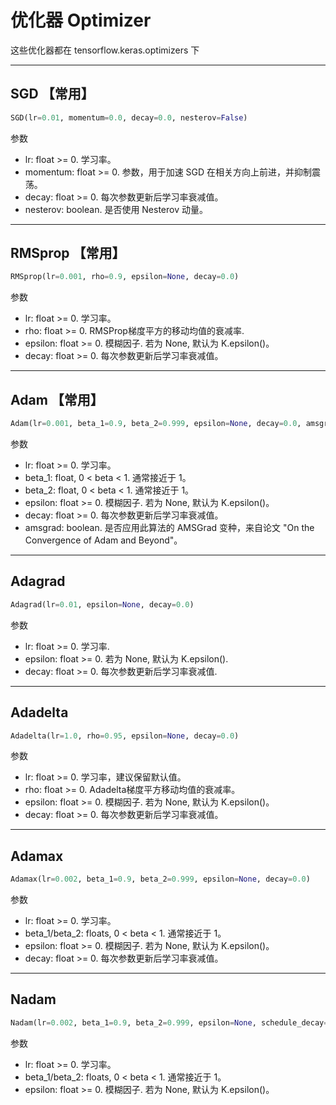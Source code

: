 # 优化器 Optimizer

这些优化器都在 tensorflow.keras.optimizers 下

---------------

## SGD 【常用】
```python
SGD(lr=0.01, momentum=0.0, decay=0.0, nesterov=False)
```
参数  
* lr: float >= 0. 学习率。
* momentum: float >= 0. 参数，用于加速 SGD 在相关方向上前进，并抑制震荡。
* decay: float >= 0. 每次参数更新后学习率衰减值。
* nesterov: boolean. 是否使用 Nesterov 动量。

-----------------

## RMSprop 【常用】
```python
RMSprop(lr=0.001, rho=0.9, epsilon=None, decay=0.0)
```
参数  
* lr: float >= 0. 学习率。
* rho: float >= 0. RMSProp梯度平方的移动均值的衰减率.
* epsilon: float >= 0. 模糊因子. 若为 None, 默认为 K.epsilon()。
* decay: float >= 0. 每次参数更新后学习率衰减值。

------------------

## Adam 【常用】
```python
Adam(lr=0.001, beta_1=0.9, beta_2=0.999, epsilon=None, decay=0.0, amsgrad=False)
```
参数  
* lr: float >= 0. 学习率。
* beta_1: float, 0 < beta < 1. 通常接近于 1。
* beta_2: float, 0 < beta < 1. 通常接近于 1。
* epsilon: float >= 0. 模糊因子. 若为 None, 默认为 K.epsilon()。
* decay: float >= 0. 每次参数更新后学习率衰减值。
* amsgrad: boolean. 是否应用此算法的 AMSGrad 变种，来自论文 "On the Convergence of Adam and Beyond"。

--------------------

## Adagrad
```python
Adagrad(lr=0.01, epsilon=None, decay=0.0)
```
参数  
* lr: float >= 0. 学习率.
* epsilon: float >= 0. 若为 None, 默认为 K.epsilon().
* decay: float >= 0. 每次参数更新后学习率衰减值.

---------------

## Adadelta
```python
Adadelta(lr=1.0, rho=0.95, epsilon=None, decay=0.0)
```
参数  
* lr: float >= 0. 学习率，建议保留默认值。
* rho: float >= 0. Adadelta梯度平方移动均值的衰减率。 
* epsilon: float >= 0. 模糊因子. 若为 None, 默认为 K.epsilon()。
* decay: float >= 0. 每次参数更新后学习率衰减值。

------------

## Adamax
```python
Adamax(lr=0.002, beta_1=0.9, beta_2=0.999, epsilon=None, decay=0.0)
```
参数  
* lr: float >= 0. 学习率。
* beta_1/beta_2: floats, 0 < beta < 1. 通常接近于 1。
* epsilon: float >= 0. 模糊因子. 若为 None, 默认为 K.epsilon()。
* decay: float >= 0. 每次参数更新后学习率衰减值。

--------------------

## Nadam
```python
Nadam(lr=0.002, beta_1=0.9, beta_2=0.999, epsilon=None, schedule_decay=0.004)
```

参数  
* lr: float >= 0. 学习率。
* beta_1/beta_2: floats, 0 < beta < 1. 通常接近于 1。
* epsilon: float >= 0. 模糊因子. 若为 None, 默认为 K.epsilon()。





